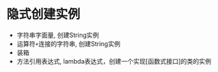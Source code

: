 # 隐式创建实例 

- 字符串字面量, 创建String实例
- 运算符`+`连接的字符串, 创建String实例
- 装箱
- 方法引用表达式, lambda表达式，创建一个实现[函数式接口]的类的实例
